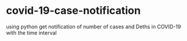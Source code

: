 # covid-19-case-notification
using python get notification of number of cases and Deths in COVID-19 with the time interval
